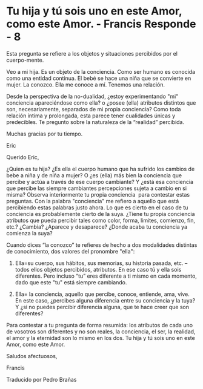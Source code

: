 # Tu hija y tú sois uno en este Amor, como este Amor. - Francis Responde - 8

Esta pregunta se refiere a los objetos y situaciones percibidos por el cuerpo-mente.

 

Veo a mi hija. Es un objeto de la conciencia. Como ser humano es conocida como una entidad continua. El beb&eacute; se hace una ni&ntilde;a que se convierte en mujer. La conozco. Ella me conoce a m&iacute;. Tenemos una relaci&oacute;n.

Desde la perspectiva de la no-dualidad, &iquest;estoy experimentando &quot;mi&quot; conciencia apareci&eacute;ndose como ella? o &iquest;posee (ella) atributos distintos que son, necesariamente, separados de mi propia conciencia? Como toda relaci&oacute;n &iacute;ntima y prolongada, esta parece tener cualidades &uacute;nicas y predecibles. Te pregunto sobre la naturaleza de la &ldquo;realidad&rdquo; percibida.

Muchas gracias por tu tiempo.

Eric

Querido Eric,

&iquest;Quien es tu hija? &iquest;Es ella el cuerpo humano que ha sufrido los cambios de bebe a ni&ntilde;a y de ni&ntilde;a a mujer? O &iquest;es (ella) m&aacute;s bien la conciencia que percibe y act&uacute;a a trav&eacute;s de ese cuerpo cambiante? Y &iquest;est&aacute; esa conciencia que percibe las siempre cambiantes percepciones sujeta a cambio en si misma? Observa interiormente tu propia conciencia&nbsp;&nbsp;para contestar estas preguntas. Con la palabra &quot;conciencia&quot; me refiero a aquello que est&aacute; percibiendo estas palabras justo ahora. Lo que es cierto en el caso de tu conciencia es probablemente cierto de la suya. &iquest;Tiene tu propia conciencia atributos que pueda percibir tales como color, forma, limites, comienzo, fin, etc.? &iquest;Cambia? &iquest;Aparece y desaparece? &iquest;Donde acaba tu conciencia ya comienza la suya?

Cuando dices &ldquo;la conozco&rdquo; te refieres de hecho a dos modalidades distintas de conocimiento, dos valores del pronombre &quot;ella&quot;:

1. Ella=su cuerpo, sus h&aacute;bitos, sus memorias, su historia pasada, etc. &ndash; todos ellos objetos percibidos, atributos. En ese caso t&uacute; y ella sois diferentes. Pero incluso &ldquo;tu&rdquo; eres diferente a ti mismo en cada momento, dado que este &quot;tu&quot; est&aacute; siempre cambiando.

2. Ella= la conciencia, aquello que percibe, conoce, entiende, ama, vive. En este caso, &iquest;percibes alguna diferencia entre su conciencia y la tuya? Y &iquest;si no puedes percibir diferencia alguna, que te hace creer que son diferentes?

Para contestar a tu pregunta de forma resumida: los atributos de cada uno de vosotros son diferentes y no son reales, la conciencia, el ser, la realidad, el amor y la eternidad son lo mismo en los dos. Tu hija y t&uacute; sois uno en este Amor, como este Amor.

Saludos afectuosos,

Francis

  

Traducido por Pedro Bra&ntilde;as

  


